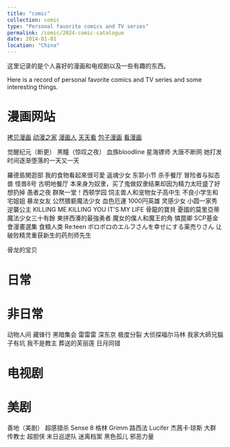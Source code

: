 ```yaml
---
title: "comic"
collection: comic
type: "Personal favorite comics and TV series"
permalink: /comic/2024-comic-catalogue
date: 2014-01-01
location: "China"
---
```


这里记录的是个人喜好的漫画和电视剧以及一些有趣的东西。

Here is a record of personal favorite comics and TV series and some interesting things.

漫画网站
======
[拷贝漫画](https://www.copymanga.site/)
[动漫之家](http://manhua.dmzj.com/)
[漫画人](https://www.1kkk.com/)
[天天看](https://www.ttkmh.com/)
[包子漫画](https://www.czmanga.com/)
[看漫画](https://m.manhuagui.com/)

觉醒纪元（断更）
黑瞳（惊叹之夜）
血族bloodline
星海镖师
大唐不断网
她打发时间逐渐堕落的一天又一天


羅德島閑逛部
我的食物看起來很可愛
返魂少女
东郭小节
杀手餐厅
冒险者与拟态兽 
怪兽8号
古明地餐厅 
本来身为奴隶，买了鬼做奴隶结果却因为精力太旺盛了好想扔掉 
愚者之夜
群聚一堂！西顿学园
饲主兽人和宠物女子高中生 
不良小学生和宅姐姐 
暴龙女友
公然猥褻魔法少女
血色厄運
1000円英雄
灵感少女
小圆一家秀
逆襲公主
KILLING ME KILLING YOU
IT'S MY LIFE
骨龍的寶貝
憂國的莫里亞蒂
魔法少女三十有餘
東拼西湊的最強勇者
魔女的僕人和魔王的角
憐罠卿
SCP基金會漫畫選集
食粮人类
Re:teen
ボロボロのエルフさんを幸せにする薬売りさん
让破败精灵重获新生的药剂师先生


骨龙的宝贝 


日常
======


非日常
======
动物人间
藏锋行
黑暗集会
雷雷雷
深东京
极度分裂
大侦探福尔马林
我家大師兄腦子有坑
我不是教主
葬送的芙丽莲
日月同错

电视剧
======

美剧
===
善地（美剧）
超感猎杀 Sense 8
格林 Grimm
路西法 Lucifer
杰茜卡·琼斯
大群
传教士
超胆侠
末日巡逻队
迷离档案
黑色孤儿
邪恶力量